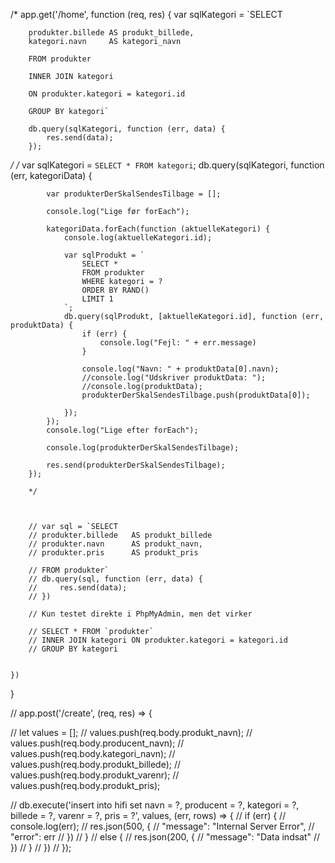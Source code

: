  /*
     app.get('/home', function (req, res) {
        var sqlKategori = `SELECT 
        
        produkter.billede AS produkt_billede,
        kategori.navn     AS kategori_navn

        FROM produkter
        
        INNER JOIN kategori 
        
        ON produkter.kategori = kategori.id
        
        GROUP BY kategori`

        db.query(sqlKategori, function (err, data) {
            res.send(data);
        });

*/
 /*
        var sqlKategori = `SELECT * FROM kategori`;
        db.query(sqlKategori, function (err, kategoriData) {
 
            var produkterDerSkalSendesTilbage = [];
 
            console.log("Lige før forEach");
 
            kategoriData.forEach(function (aktuelleKategori) {
                console.log(aktuelleKategori.id);
 
                var sqlProdukt = `
                    SELECT *
                    FROM produkter
                    WHERE kategori = ?
                    ORDER BY RAND()
                    LIMIT 1
                `;
                db.query(sqlProdukt, [aktuelleKategori.id], function (err, produktData) {
                    if (err) {
                        console.log("Fejl: " + err.message)
                    }
 
                    console.log("Navn: " + produktData[0].navn);
                    //console.log("Udskriver produktData: ");
                    //console.log(produktData);
                    produkterDerSkalSendesTilbage.push(produktData[0]);
 
                });
            });
            console.log("Lige efter forEach");
 
            console.log(produkterDerSkalSendesTilbage);
 
            res.send(produkterDerSkalSendesTilbage);
        });
 
        */



        // var sql = `SELECT
        // produkter.billede   AS produkt_billede
        // produkter.navn      AS produkt_navn,
        // produkter.pris      AS produkt_pris

        // FROM produkter`
        // db.query(sql, function (err, data) {
        //     res.send(data);
        // })

        // Kun testet direkte i PhpMyAdmin, men det virker

        // SELECT * FROM `produkter`
        // INNER JOIN kategori ON produkter.kategori = kategori.id
        // GROUP BY kategori


    })
}

// app.post('/create', (req, res) => {

//     let values = [];
//     values.push(req.body.produkt_navn);
//     values.push(req.body.producent_navn);
//     values.push(req.body.kategori_navn);
//     values.push(req.body.produkt_billede);
//     values.push(req.body.produkt_varenr);
//     values.push(req.body.produkt_pris);


//     db.execute('insert into hifi set navn = ?, producent = ?, kategori = ?, billede = ?, varenr = ?, pris = ?', values, (err, rows) => {
//         if (err) {
//             console.log(err);
//             res.json(500, {
//                 "message": "Internal Server Error",
//                 "error": err
//             })
//         }
//         else {
//             res.json(200, {
//                 "message": "Data indsat"
//             })
//         }
//     })
// });
